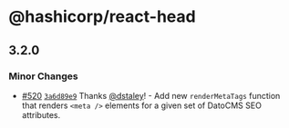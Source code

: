 # @hashicorp/react-head

## 3.2.0

### Minor Changes

- [#520](https://github.com/hashicorp/react-components/pull/520) [`3a6d89e9`](https://github.com/hashicorp/react-components/commit/3a6d89e971976daa2d910c72f6aa6e5353af8b4b) Thanks [@dstaley](https://github.com/dstaley)! - Add new `renderMetaTags` function that renders `<meta />` elements for a given set of DatoCMS SEO attributes.
